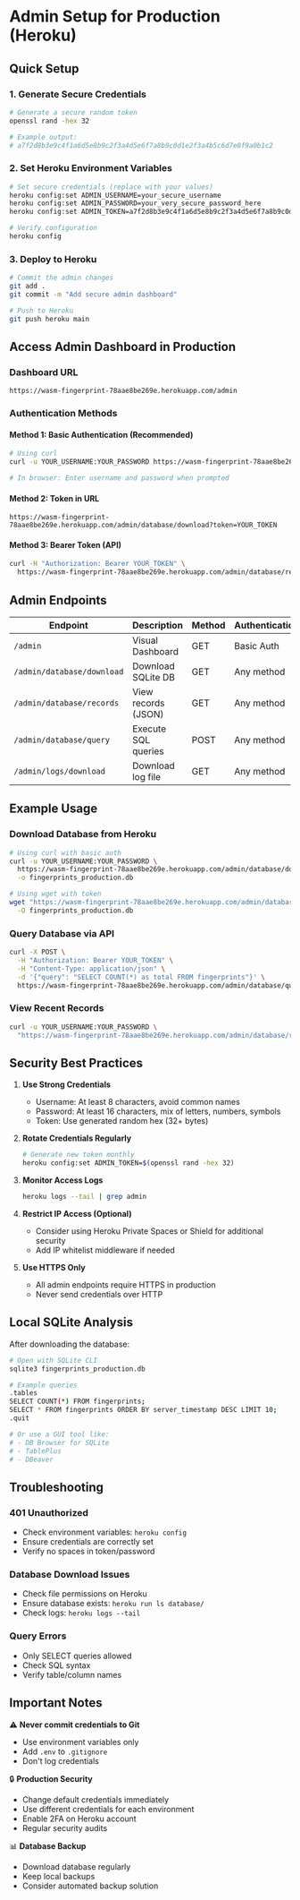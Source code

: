 # Admin Setup for Production (Heroku)

## Quick Setup

### 1. Generate Secure Credentials
```bash
# Generate a secure random token
openssl rand -hex 32

# Example output:
# a7f2d8b3e9c4f1a6d5e8b9c2f3a4d5e6f7a8b9c0d1e2f3a4b5c6d7e8f9a0b1c2
```

### 2. Set Heroku Environment Variables
```bash
# Set secure credentials (replace with your values)
heroku config:set ADMIN_USERNAME=your_secure_username
heroku config:set ADMIN_PASSWORD=your_very_secure_password_here
heroku config:set ADMIN_TOKEN=a7f2d8b3e9c4f1a6d5e8b9c2f3a4d5e6f7a8b9c0d1e2f3a4b5c6d7e8f9a0b1c2

# Verify configuration
heroku config
```

### 3. Deploy to Heroku
```bash
# Commit the admin changes
git add .
git commit -m "Add secure admin dashboard"

# Push to Heroku
git push heroku main
```

## Access Admin Dashboard in Production

### Dashboard URL
```
https://wasm-fingerprint-78aae8be269e.herokuapp.com/admin
```

### Authentication Methods

#### Method 1: Basic Authentication (Recommended)
```bash
# Using curl
curl -u YOUR_USERNAME:YOUR_PASSWORD https://wasm-fingerprint-78aae8be269e.herokuapp.com/admin

# In browser: Enter username and password when prompted
```

#### Method 2: Token in URL
```
https://wasm-fingerprint-78aae8be269e.herokuapp.com/admin/database/download?token=YOUR_TOKEN
```

#### Method 3: Bearer Token (API)
```bash
curl -H "Authorization: Bearer YOUR_TOKEN" \
  https://wasm-fingerprint-78aae8be269e.herokuapp.com/admin/database/records
```

## Admin Endpoints

| Endpoint | Description | Method | Authentication |
|----------|-------------|--------|----------------|
| `/admin` | Visual Dashboard | GET | Basic Auth |
| `/admin/database/download` | Download SQLite DB | GET | Any method |
| `/admin/database/records` | View records (JSON) | GET | Any method |
| `/admin/database/query` | Execute SQL queries | POST | Any method |
| `/admin/logs/download` | Download log file | GET | Any method |

## Example Usage

### Download Database from Heroku
```bash
# Using curl with basic auth
curl -u YOUR_USERNAME:YOUR_PASSWORD \
  https://wasm-fingerprint-78aae8be269e.herokuapp.com/admin/database/download \
  -o fingerprints_production.db

# Using wget with token
wget "https://wasm-fingerprint-78aae8be269e.herokuapp.com/admin/database/download?token=YOUR_TOKEN" \
  -O fingerprints_production.db
```

### Query Database via API
```bash
curl -X POST \
  -H "Authorization: Bearer YOUR_TOKEN" \
  -H "Content-Type: application/json" \
  -d '{"query": "SELECT COUNT(*) as total FROM fingerprints"}' \
  https://wasm-fingerprint-78aae8be269e.herokuapp.com/admin/database/query
```

### View Recent Records
```bash
curl -u YOUR_USERNAME:YOUR_PASSWORD \
  "https://wasm-fingerprint-78aae8be269e.herokuapp.com/admin/database/records?limit=10"
```

## Security Best Practices

1. **Use Strong Credentials**
   - Username: At least 8 characters, avoid common names
   - Password: At least 16 characters, mix of letters, numbers, symbols
   - Token: Use generated random hex (32+ bytes)

2. **Rotate Credentials Regularly**
   ```bash
   # Generate new token monthly
   heroku config:set ADMIN_TOKEN=$(openssl rand -hex 32)
   ```

3. **Monitor Access Logs**
   ```bash
   heroku logs --tail | grep admin
   ```

4. **Restrict IP Access (Optional)**
   - Consider using Heroku Private Spaces or Shield for additional security
   - Add IP whitelist middleware if needed

5. **Use HTTPS Only**
   - All admin endpoints require HTTPS in production
   - Never send credentials over HTTP

## Local SQLite Analysis

After downloading the database:

```bash
# Open with SQLite CLI
sqlite3 fingerprints_production.db

# Example queries
.tables
SELECT COUNT(*) FROM fingerprints;
SELECT * FROM fingerprints ORDER BY server_timestamp DESC LIMIT 10;
.quit

# Or use a GUI tool like:
# - DB Browser for SQLite
# - TablePlus
# - DBeaver
```

## Troubleshooting

### 401 Unauthorized
- Check environment variables: `heroku config`
- Ensure credentials are correctly set
- Verify no spaces in token/password

### Database Download Issues
- Check file permissions on Heroku
- Ensure database exists: `heroku run ls database/`
- Check logs: `heroku logs --tail`

### Query Errors
- Only SELECT queries allowed
- Check SQL syntax
- Verify table/column names

## Important Notes

⚠️ **Never commit credentials to Git**
- Use environment variables only
- Add `.env` to `.gitignore`
- Don't log credentials

🔒 **Production Security**
- Change default credentials immediately
- Use different credentials for each environment
- Enable 2FA on Heroku account
- Regular security audits

📊 **Database Backup**
- Download database regularly
- Keep local backups
- Consider automated backup solution